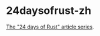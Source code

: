 # 24daysofrust-zh

[The "24 days of Rust" article series](https://zsiciarz.github.io/24daysofrust/index.html).
